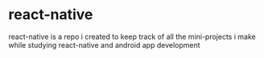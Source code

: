 # react-native
react-native is a repo i created to keep track of all the mini-projects i make while studying react-native and android app development
